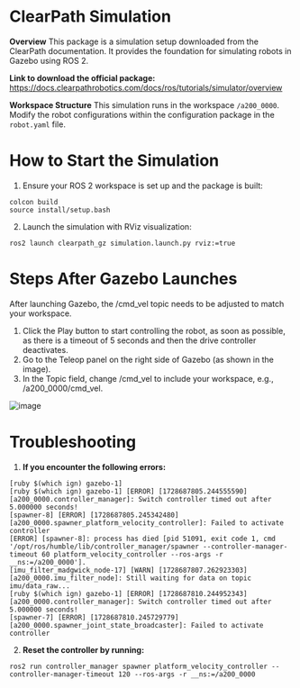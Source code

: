 # ClearPath Simulation
**Overview** This package is a simulation setup downloaded from the ClearPath documentation. It provides the foundation for simulating robots in Gazebo using ROS 2.

**Link to download the official package:** https://docs.clearpathrobotics.com/docs/ros/tutorials/simulator/overview

**Workspace Structure** This simulation runs in the workspace ```/a200_0000```. Modify the robot configurations within the configuration package in the ```robot.yaml``` file.


# How to Start the Simulation

1. Ensure your ROS 2 workspace is set up and the package is built:

```
colcon build
source install/setup.bash
```

2. Launch the simulation with RViz visualization:


```ros2 launch clearpath_gz simulation.launch.py rviz:=true```


# Steps After Gazebo Launches

After launching Gazebo, the /cmd_vel topic needs to be adjusted to match your workspace.

1. Click the Play button to start controlling the robot, as soon as possible, as there is a timeout of 5 seconds and then the drive controller deactivates.
2. Go to the Teleop panel on the right side of Gazebo (as shown in the image).
3. In the Topic field, change /cmd_vel to include your workspace, e.g., /a200_0000/cmd_vel.

![image](https://github.com/user-attachments/assets/5d6d91f9-fdd7-4c53-a0c8-d99ad5070e96)


# Troubleshooting

1. **If you encounter the following errors:**

```
[ruby $(which ign) gazebo-1] 
[ruby $(which ign) gazebo-1] [ERROR] [1728687805.244555590] [a200_0000.controller_manager]: Switch controller timed out after 5.000000 seconds!
[spawner-8] [ERROR] [1728687805.245342480] [a200_0000.spawner_platform_velocity_controller]: Failed to activate controller
[ERROR] [spawner-8]: process has died [pid 51091, exit code 1, cmd '/opt/ros/humble/lib/controller_manager/spawner --controller-manager-timeout 60 platform_velocity_controller --ros-args -r __ns:=/a200_0000'].
[imu_filter_madgwick_node-17] [WARN] [1728687807.262923303] [a200_0000.imu_filter_node]: Still waiting for data on topic imu/data_raw...
[ruby $(which ign) gazebo-1] [ERROR] [1728687810.244952343] [a200_0000.controller_manager]: Switch controller timed out after 5.000000 seconds!
[spawner-7] [ERROR] [1728687810.245729779] [a200_0000.spawner_joint_state_broadcaster]: Failed to activate controller
```

2. **Reset the controller by running:**

```ros2 run controller_manager spawner platform_velocity_controller --controller-manager-timeout 120 --ros-args -r __ns:=/a200_0000```



